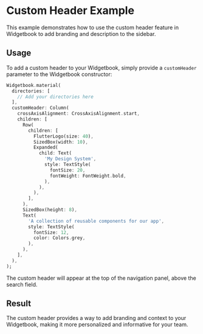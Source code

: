 # Custom Header Example

This example demonstrates how to use the custom header feature in Widgetbook to add branding and description to the sidebar.

## Usage

To add a custom header to your Widgetbook, simply provide a `customHeader` parameter to the Widgetbook constructor:

```dart
Widgetbook.material(
  directories: [
    // Add your directories here
  ],
  customHeader: Column(
    crossAxisAlignment: CrossAxisAlignment.start,
    children: [
      Row(
        children: [
          FlutterLogo(size: 40),
          SizedBox(width: 10),
          Expanded(
            child: Text(
              'My Design System',
              style: TextStyle(
                fontSize: 20,
                fontWeight: FontWeight.bold,
              ),
            ),
          ),
        ],
      ),
      SizedBox(height: 8),
      Text(
        'A collection of reusable components for our app',
        style: TextStyle(
          fontSize: 12,
          color: Colors.grey,
        ),
      ),
    ],
  ),
);
```

The custom header will appear at the top of the navigation panel, above the search field.

## Result

The custom header provides a way to add branding and context to your Widgetbook, making it more personalized and informative for your team.
